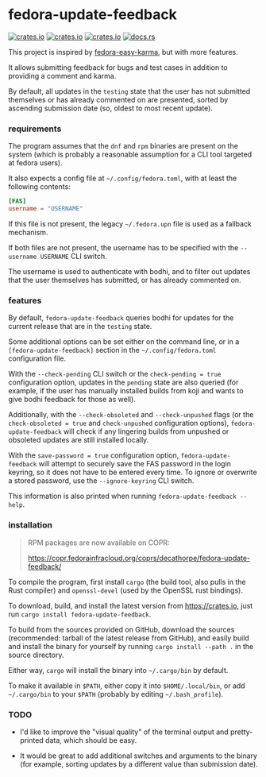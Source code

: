 # fedora-update-feedback

[![crates.io](https://img.shields.io/crates/v/fedora-update-feedback.svg)](https://crates.io/crates/fedora-update-feedback/)
[![crates.io](https://img.shields.io/crates/d/fedora-update-feedback.svg)](https://crates.io/crates/fedora-update-feedback/)
[![crates.io](https://img.shields.io/crates/l/fedora-update-feedback.svg)](https://crates.io/crates/fedora-update-feedback/)
[![docs.rs](https://docs.rs/fedora-update-feedback/badge.svg)](https://docs.rs/fedora-update-feedback/)

This project is inspired by [fedora-easy-karma][f-e-k], but with more features.

[f-e-k]: https://pagure.io/fedora-easy-karma

It allows submitting feedback for bugs and test cases in addition to providing a
comment and karma.

[bodhi-issue]: https://github.com/fedora-infra/bodhi/issues/3888

By default, all updates in the `testing` state that the user has not submitted
themselves or has already commented on are presented, sorted by ascending
submission date (so, oldest to most recent update).


### requirements

The program assumes that the `dnf` and `rpm` binaries are present on the system
(which is probably a reasonable assumption for a CLI tool targeted at fedora
users).

It also expects a config file at `~/.config/fedora.toml`, with at least the
following contents:

```toml
[FAS]
username = "USERNAME"
```

If this file is not present, the legacy `~/.fedora.upn` file is used as a
fallback mechanism.

If both files are not present, the username has to be specified with the
`--username USERNAME` CLI switch.

The username is used to authenticate with bodhi, and to filter out updates that
the user themselves has submitted, or has already commented on.


### features

By default, `fedora-update-feedback` queries bodhi for updates for the current
release that are in the `testing` state.

Some additional options can be set either on the command line, or in a
`[fedora-update-feedback]` section in the `~/.config/fedora.toml` configuration
file.

With the `--check-pending` CLI switch or the `check-pending = true`
configuration option, updates in the `pending` state are also queried (for
example, if the user has manually installed builds from koji and wants to give
bodhi feedback for those as well). 

Additionally, with the `--check-obsoleted` and `--check-unpushed` flags (or
the `check-obsoleted = true` and `check-unpushed` configuration options),
`fedora-update-feedback` will check if any lingering builds from unpushed
or obsoleted updates are still installed locally.

With the `save-password = true` configuration option, `fedora-update-feedback`
will attempt to securely save the FAS password in the login keyring, so it
does not have to be entered every time. To ignore or overwrite a stored
password, use the `--ignore-keyring` CLI switch. 

This information is also printed when running `fedora-update-feedback --help`.


### installation

> RPM packages are now available on COPR:
> 
> <https://copr.fedorainfracloud.org/coprs/decathorpe/fedora-update-feedback/>

To compile the program, first install `cargo` (the build tool, also pulls in
the Rust compiler) and `openssl-devel` (used by the OpenSSL rust bindings).

To download, build, and install the latest version from <https://crates.io>,
just run `cargo install fedora-update-feedback`.

To build from the sources provided on GitHub, download the sources
(recommended: tarball of the latest release from GitHub), and easily build
and install the binary for yourself by running `cargo install --path .` in
the source directory.

Either way, `cargo` will install the binary into `~/.cargo/bin` by default.

To make it available in `$PATH`, either copy it into `$HOME/.local/bin`, or add
`~/.cargo/bin` to your `$PATH` (probably by editing `~/.bash_profile`).


### TODO

- I'd like to improve the "visual quality" of the terminal output and
  pretty-printed data, which should be easy.

- It would be great to add additional switches and arguments to the binary (for
  example, sorting updates by a different value than submission date).

